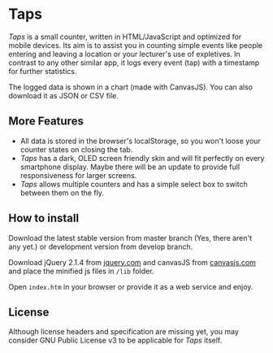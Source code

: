 # Taps

*Taps* is a small counter, written in HTML/JavaScript and optimized for mobile devices.
Its aim is to assist you in counting simple events like people entering and leaving a location or your lecturer's use of
expletives. In contrast to any other similar app, it logs every event (tap) with a timestamp for further statistics.

The logged data is shown in a chart (made with CanvasJS). You can also download it as JSON or CSV file.

## More Features

* All data is stored in the browser's localStorage, so you won't loose your counter states on closing the tab.
* *Taps* has a dark, OLED screen friendly skin and will fit perfectly on every smartphone display. Maybe there will be an update to provide full responsiveness for larger screens.
* *Taps* allows multiple counters and has a simple select box to switch between them on the fly.

## How to install

Download the latest stable version from master branch (Yes, there aren't any yet.) or development version from develop
branch.

Download jQuery 2.1.4 from [jquery.com](http://jquery.com/download/) and canvasJS from [canvasjs.com](http://canvasjs.com/download-html5-charting-graphing-library/) and place the minified js files in `/lib` folder.

Open `index.htm` in your browser or provide it as a web service and enjoy.


## License

Although license headers and specification are missing yet, you may consider GNU Public License v3 to be applicable
for *Taps* itself.